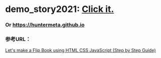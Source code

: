 # demo_story2021:   <a href="https://huntermeta.github.io" target="_blank">Click it.</a>
###   Or https://huntermeta.github.io
### 参考URL：
<a href="https://www.youtube.com/watch?v=0kD6ff2J3BQ&t=16s&ab_channel=CodingStar" target="_blank">Let's make a Flip Book using HTML CSS JavaScript (Step by Step Guide)</a>

